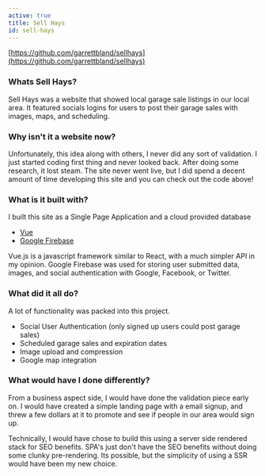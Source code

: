 ```yaml
---
active: true
title: Sell Hays
id: sell-hays
---
```

[https://github.com/garrettbland/sellhays](https://github.com/garrettbland/sellhays)

### Whats Sell Hays?

Sell Hays was a website that showed local garage sale listings in our local area. It featured socials logins for users to post their garage sales with images, maps, and scheduling.

### Why isn't it a website now?

Unfortunately, this idea along with others, I never did any sort of validation. I just started coding first thing and never looked back. After doing some research, it lost steam. The site never went live, but I did spend a decent amount of time developing this site and you can check out the code above!

### What is it built with?

I built this site as a Single Page Application and a cloud provided database

-   [Vue](https://vuejs.org/)
-   [Google Firebase](https://firebase.google.com/)

Vue.js is a javascript framework similar to React, with a much simpler API in my opinion. Google Firebase was used for storing user submitted data, images, and social authentication with Google, Facebook, or Twitter.

### What did it all do?

A lot of functionality was packed into this project.

-   Social User Authentication (only signed up users could post garage sales)
-   Scheduled garage sales and expiration dates
-   Image upload and compression
-   Google map integration

### What would have I done differently?

From a business aspect side, I would have done the validation piece early on. I would have created a simple landing page with a email signup, and threw a few dollars at it to promote and see if people in our area would sign up.

Technically, I would have chose to build this using a server side rendered stack for SEO benefits. SPA's just don't have the SEO benefits without doing some clunky pre-rendering. Its possible, but the simplicity of using a SSR would have been my new choice.